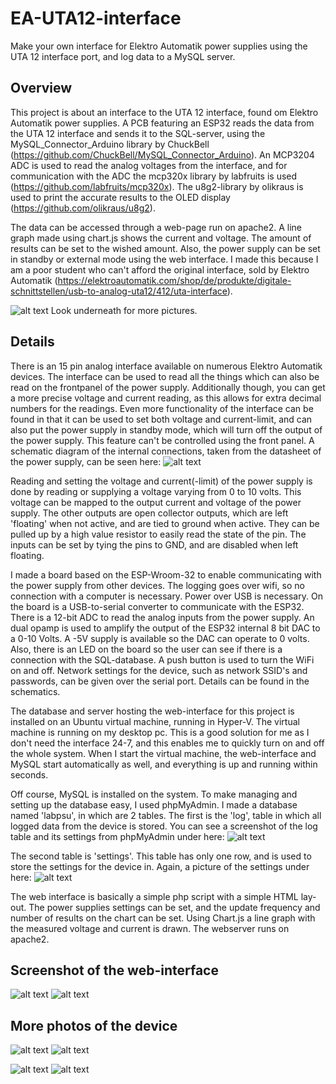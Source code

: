 # EA-UTA12-interface
Make your own interface for Elektro Automatik power supplies using the UTA 12 interface port, and log data to a MySQL server.

## Overview
This project is about an interface to the UTA 12 interface, found om Elektro Automatik power supplies.
A PCB featuring an ESP32 reads the data from the UTA 12 interface and sends it to the SQL-server, using the MySQL_Connector_Arduino library by ChuckBell (https://github.com/ChuckBell/MySQL_Connector_Arduino). An MCP3204 ADC is used to read the analog voltages from the interface, and for communication with the ADC the mcp320x library by labfruits is used (https://github.com/labfruits/mcp320x). The u8g2-library by olikraus is used to print the accurate results to the OLED display (https://github.com/olikraus/u8g2).

The data can be accessed through a web-page run on apache2. A line graph made using chart.js shows the current and voltage. The amount of results can be set to the wished amount. Also, the power supply can be set in standby or external mode using the web interface.
I made this because I am a poor student who can't afford the original interface, sold by Elektro Automatik (https://elektroautomatik.com/shop/de/produkte/digitale-schnittstellen/usb-to-analog-uta12/412/uta-interface).

![alt text](https://github.com/H3ndrik-Jan/EA-UTA12-interface/blob/master/pictures/on.jpg)
Look underneath for more pictures.

## Details
There is an 15 pin analog interface available on numerous Elektro Automatik devices. The interface can be used to read all the things which can also be read on the frontpanel of the power supply. Additionally though, you can get a more precise voltage and current reading, as this allows for extra decimal numbers for the readings.
Even more functionality of the interface can be found in that it can be used to set both voltage and current-limit, and can also put the power supply in standby mode, which will turn off the output of the power supply. This feature can't be controlled using the front panel.
A schematic diagram of the internal connections, taken from the datasheet of the power supply, can be seen here:
![alt text](https://github.com/H3ndrik-Jan/EA-UTA12-interface/blob/master/pictures/Internal.PNG)

Reading and setting the voltage and current(-limit) of the power supply is done by reading or supplying a voltage varying from 0 to 10 volts. This voltage can be mapped to the output current and voltage of the power supply. The other outputs are open collector outputs, which are left 'floating' when not active, and are tied to ground when active. They can be pulled up by a high value resistor to easily read the state of the pin. The inputs can be set by tying the pins to GND, and are disabled when left floating.

I made a board based on the ESP-Wroom-32 to enable communicating with the power supply from other devices. The logging goes over wifi, so no connection with a computer is necessary. Power over USB is necessary. On the board is a USB-to-serial converter to communicate with the ESP32. There is a 12-bit ADC to read the analog inputs from the power supply. An dual opamp is used to amplify the output of the ESP32 internal 8 bit DAC to a 0-10 Volts. A -5V supply is available so the DAC can operate to 0 volts. Also, there is an LED on the board so the user can see if there is a connection with the SQL-database. A push button is used to turn the WiFi on and off. Network settings for the device, such as network SSID's and passwords, can be given over the serial port. Details can be found in the schematics.

The database and server hosting the web-interface for this project is installed on an Ubuntu virtual machine, running in Hyper-V. The virtual machine is running on my desktop pc. This is a good solution for me as I don't need the interface 24-7, and this enables me to quickly turn on and off the whole system. When I start the virtual machine, the web-interface and MySQL start automatically as well, and everything is up and running within seconds.

Off course, MySQL is installed on the system. To make managing and setting up the database easy, I used phpMyAdmin.
I made a database named 'labpsu', in which are 2 tables. The first is the 'log', table in which all logged data from the device is stored. You can see a screenshot of the log table and its settings from phpMyAdmin under here:
![alt text](https://github.com/H3ndrik-Jan/EA-UTA12-interface/blob/master/pictures/logtable.PNG)

The second table is 'settings'. This table has only one row, and is used to store the settings for the device in. Again, a picture of the settings under here:
![alt text](https://github.com/H3ndrik-Jan/EA-UTA12-interface/blob/master/pictures/settingstable.PNG)

The web interface is basically a simple php script with a simple HTML lay-out. The power supplies settings can be set, and the update frequency and number of results on the chart can be set. Using Chart.js a line graph with the measured voltage and current is drawn. The webserver runs on apache2.

## Screenshot of the web-interface
![alt text](https://github.com/H3ndrik-Jan/EA-UTA12-interface/blob/master/pictures/Screenshot.PNG)
![alt text](https://github.com/H3ndrik-Jan/EA-UTA12-interface/blob/master/pictures/menu.PNG)

## More photos of the device
![alt text](https://github.com/H3ndrik-Jan/EA-UTA12-interface/blob/master/pictures/on.jpg)
![alt text](https://github.com/H3ndrik-Jan/EA-UTA12-interface/blob/master/pictures/back.jpg)

![alt text](https://github.com/H3ndrik-Jan/EA-UTA12-interface/blob/master/pictures/PCB.jpg)
![alt text](https://github.com/H3ndrik-Jan/EA-UTA12-interface/blob/master/pictures/Housing.jpg)


